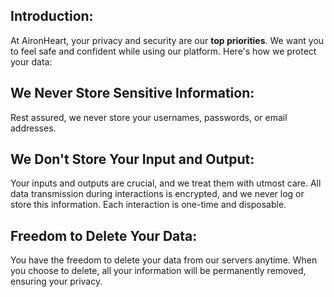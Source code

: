 ## Introduction:
At AironHeart, your privacy and security are our __top priorities__. We want you to feel safe and confident while using our platform. Here's how we protect your data:

## We Never Store Sensitive Information:
Rest assured, we never store your usernames, passwords, or email addresses.

## We Don't Store Your Input and Output:
Your inputs and outputs are crucial, and we treat them with utmost care. All data transmission during interactions is encrypted, and we never log or store this information. Each interaction is one-time and disposable.

## Freedom to Delete Your Data:
You have the freedom to delete your data from our servers anytime. When you choose to delete, all your information will be permanently removed, ensuring your privacy.
